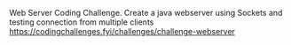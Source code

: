 Web Server Coding Challenge.
Create a java webserver using Sockets and testing connection from multiple clients
https://codingchallenges.fyi/challenges/challenge-webserver
